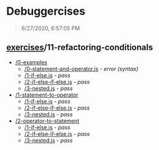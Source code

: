 # Debuggercises 

> 6/27/2020, 6:57:05 PM 

## [exercises](../README.md)/11-refactoring-conditionals 

- [/0-examples](./0-examples/README.md)
  - [/0-statement-and-operator.js](./0-examples/README.md#0-statement-and-operatorjs) - _error (syntax)_ 
  - [/1-if-else.js](./0-examples/README.md#1-if-elsejs) - _pass_ 
  - [/2-if-else-if-else.js](./0-examples/README.md#2-if-else-if-elsejs) - _pass_ 
  - [/3-nested.js](./0-examples/README.md#3-nestedjs) - _pass_ 
- [/1-statement-to-operator](./1-statement-to-operator/README.md)
  - [/1-if-else.js](./1-statement-to-operator/README.md#1-if-elsejs) - _pass_ 
  - [/2-if-else-if-else.js](./1-statement-to-operator/README.md#2-if-else-if-elsejs) - _pass_ 
  - [/3-nested.js](./1-statement-to-operator/README.md#3-nestedjs) - _pass_ 
- [/2-operator-to-statement](./2-operator-to-statement/README.md)
  - [/1-if-else.js](./2-operator-to-statement/README.md#1-if-elsejs) - _pass_ 
  - [/2-if-else-if-else.js](./2-operator-to-statement/README.md#2-if-else-if-elsejs) - _pass_ 
  - [/3-nested.js](./2-operator-to-statement/README.md#3-nestedjs) - _pass_ 
